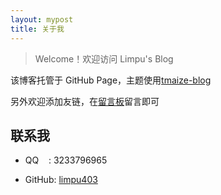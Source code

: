 ```yaml
---
layout: mypost
title: 关于我
---
```


> Welcome！欢迎访问 Limpu's Blog

该博客托管于 GitHub Page，主题使用[tmaize-blog](https://github.com/TMaize/tmaize-blog)

另外欢迎添加友链，在[留言板](chat.html)留言即可

## 联系我

- QQ&nbsp;&nbsp;&nbsp;&nbsp;: 3233796965

- GitHub: [limpu403](https://github.com/limpu403)
